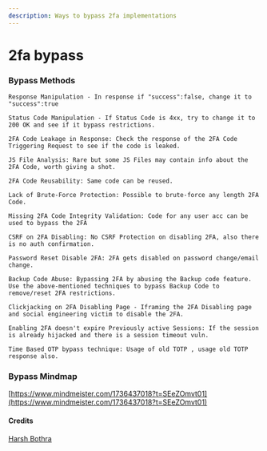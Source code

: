 ```yaml
---
description: Ways to bypass 2fa implementations
---
```


# **2fa bypass**

### **Bypass Methods**

```
Response Manipulation - In response if "success":false, change it to "success":true

Status Code Manipulation - If Status Code is 4xx, try to change it to 200 OK and see if it bypass restrictions.

2FA Code Leakage in Response: Check the response of the 2FA Code Triggering Request to see if the code is leaked.

JS File Analysis: Rare but some JS Files may contain info about the 2FA Code, worth giving a shot.

2FA Code Reusability: Same code can be reused.

Lack of Brute-Force Protection: Possible to brute-force any length 2FA Code.

Missing 2FA Code Integrity Validation: Code for any user acc can be used to bypass the 2FA

CSRF on 2FA Disabling: No CSRF Protection on disabling 2FA, also there is no auth confirmation.

Password Reset Disable 2FA: 2FA gets disabled on password change/email change.

Backup Code Abuse: Bypassing 2FA by abusing the Backup code feature. Use the above-mentioned techniques to bypass Backup Code to remove/reset 2FA restrictions. 

Clickjacking on 2FA Disabling Page - Iframing the 2FA Disabling page and social engineering victim to disable the 2FA.

Enabling 2FA doesn't expire Previously active Sessions: If the session is already hijacked and there is a session timeout vuln.

Time Based OTP bypass technique: Usage of old TOTP , usage old TOTP response also.

```

### **Bypass Mindmap**

[https://www.mindmeister.com/1736437018?t=SEeZOmvt01](https://www.mindmeister.com/1736437018?t=SEeZOmvt01)

#### **Credits**

[Harsh Bothra](https://twitter.com/harshbothra\_)
